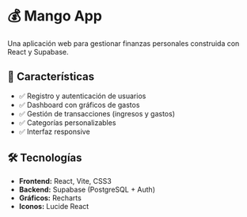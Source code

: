 # 💰 Mango App

Una aplicación web para gestionar finanzas personales construida con React y Supabase.

## 🚀 Características

- ✅ Registro y autenticación de usuarios
- ✅ Dashboard con gráficos de gastos
- ✅ Gestión de transacciones (ingresos y gastos)
- ✅ Categorías personalizables
- ✅ Interfaz responsive

## 🛠️ Tecnologías

- **Frontend:** React, Vite, CSS3
- **Backend:** Supabase (PostgreSQL + Auth)
- **Gráficos:** Recharts
- **Iconos:** Lucide React

